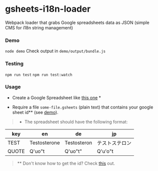 # gsheets-i18n-loader
Webpack loader that grabs Google spreadsheets data as JSON (simple CMS for i18n string management)

### Demo
`node demo`
Check output in `demo/output/bundle.js`

### Testing
`npm run test`
`npm run test:watch`

### Usage
- Create a Google Spreadsheet like [this one](https://docs.google.com/spreadsheets/d/151DOW0-9Dt_24FNe3536SSotvNAKyQI6bOsznIyd-V0/edit?usp=sharing) *

- Require a file `some-file.gsheets` (plain text) that contains your google sheet id** (see [demo](demo)).

> * The spreadsheet should have the following format: 

| key	|en|	de |	jp | 
|-|-|-|-|
| TEST	|Testosterone	|Testosteron	|テストステロン|
|QUOTE	| Q'uo"t	|Q'uo"t"	|Q'u'o"t|

> ** Don't know how to get the id? Check [this](https://developers.google.com/sheets/api/guides/concepts#spreadsheet_id) out.

